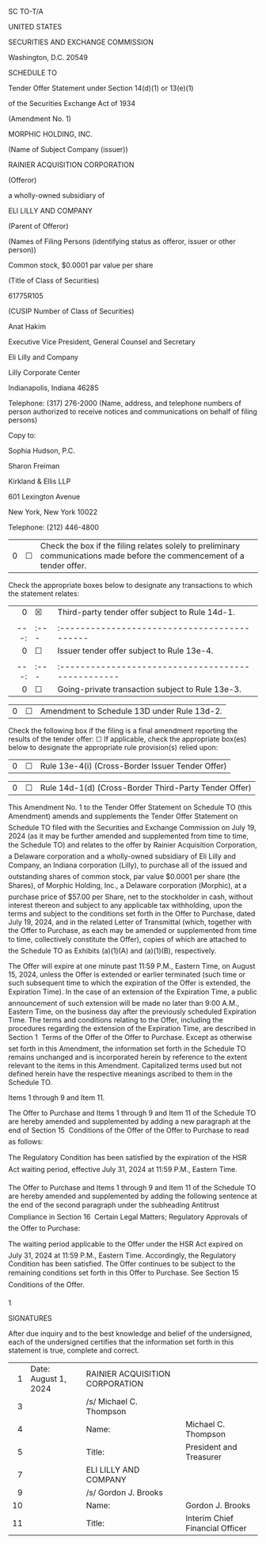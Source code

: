 
SC TO-T/A


  


UNITED STATES 

 
SECURITIES AND EXCHANGE COMMISSION 

 Washington, D.C. 20549 
 
 

SCHEDULE TO 

 
Tender Offer Statement under Section 14(d)(1) or 13(e)(1) 

 
of the Securities Exchange Act of 1934 

 (Amendment No. 1) 
 
 

MORPHIC HOLDING, INC. 

 
(Name of Subject Company (issuer)) 

 
 

RAINIER ACQUISITION CORPORATION 

 (Offeror) 
 
a wholly-owned subsidiary of 

 
ELI LILLY AND COMPANY 

 
(Parent of Offeror) 

 
(Names of Filing Persons (identifying status as offeror, issuer or other person)) 

 
 
Common stock, $0.0001 par value per share 
 
(Title of Class of Securities) 

 61775R105 
 
(CUSIP Number of Class of Securities) 

 
 

Anat Hakim 

 
Executive Vice President, General Counsel and Secretary 

 
Eli Lilly and Company 

 
Lilly Corporate Center 

 
Indianapolis, Indiana 46285 

 Telephone: (317) 276-2000
(Name, address, and telephone numbers of person authorized to receive notices and communications on behalf of filing persons) 
 
 

Copy to: 

 
Sophia Hudson, P.C. 

 
Sharon Freiman 

 
Kirkland & Ellis LLP 

 
601 Lexington Avenue 

 
New York, New York 10022 

 Telephone: (212) 446-4800

 

|    |    |                                                                                                                          |
|---:|:---|:-------------------------------------------------------------------------------------------------------------------------|
|  0 | ☐  | Check the box if the filing relates solely to preliminary communications made before the commencement of a tender offer. |
 Check the appropriate boxes below to designate any transactions to which the statement relates: 
 
|    |    |                                                 |
|---:|:---|:------------------------------------------------|
|  0 | ☒  | Third-party tender offer subject to Rule 14d-1. |
 |    |    |                                            |
|---:|:---|:-------------------------------------------|
|  0 | ☐  | Issuer tender offer subject to Rule 13e-4. |
 |    |    |                                                  |
|---:|:---|:-------------------------------------------------|
|  0 | ☐  | Going-private transaction subject to Rule 13e-3. |
 
|    |    |                                             |
|---:|:---|:--------------------------------------------|
|  0 | ☐  | Amendment to Schedule 13D under Rule 13d-2. |

 Check the following box if the filing is a final amendment reporting the results of the tender offer: ☐ 
 If applicable, check the appropriate box(es) below to designate the appropriate rule provision(s) relied upon: 
 

|    |    |                                                  |
|---:|:---|:-------------------------------------------------|
|  0 | ☐  | Rule 13e-4(i) (Cross-Border Issuer Tender Offer) |

 
|    |    |                                                       |
|---:|:---|:------------------------------------------------------|
|  0 | ☐  | Rule 14d-1(d) (Cross-Border Third-Party Tender Offer) |

 



 
This Amendment No. 1 to the Tender Offer Statement on Schedule TO (this Amendment) amends and supplements the Tender Offer Statement on Schedule TO filed with the Securities and Exchange Commission on July 19, 2024 (as it may be further amended and supplemented from time to time, the Schedule TO) and relates to the offer by Rainier Acquisition Corporation, a Delaware corporation and a wholly-owned subsidiary of Eli Lilly and Company, an Indiana corporation (Lilly), to purchase all of the issued and outstanding shares of common stock, par value $0.0001 per share (the Shares), of Morphic Holding, Inc., a Delaware corporation (Morphic), at a purchase price of $57.00 per Share, net to the stockholder in cash, without interest thereon and subject to any applicable tax withholding, upon the terms and subject to the conditions set forth in the Offer to Purchase, dated July 19, 2024, and in the related Letter of Transmittal (which, together with the Offer to Purchase, as each may be amended or supplemented from time to time, collectively constitute the Offer), copies of which are attached to the Schedule TO as Exhibits (a)(1)(A) and (a)(1)(B), respectively. 

 The Offer will expire at one minute past 11:59 P.M., Eastern Time, on August 15, 2024, unless the Offer is extended or earlier terminated (such time or such subsequent time to which the expiration of the Offer is extended, the Expiration Time). In the case of an extension of the Expiration Time, a public announcement of such extension will be made no later than 9:00 A.M., Eastern Time, on the business day after the previously scheduled Expiration Time. The terms and conditions relating to the Offer, including the procedures regarding the extension of the Expiration Time, are described in Section 1  Terms of the Offer of the Offer to Purchase. 
 Except as otherwise set forth in this Amendment, the information set forth in the Schedule TO remains unchanged and is incorporated herein by reference to the extent relevant to the items in this Amendment. Capitalized terms used but not defined herein have the respective meanings ascribed to them in the Schedule TO. 
 
Items 1 through 9 and Item 11. 

 
The Offer to Purchase and Items 1 through 9 and Item 11 of the Schedule TO are hereby amended and supplemented by adding a new paragraph at the end of Section 15  Conditions of the Offer of the Offer to Purchase to read as follows: 

 The Regulatory Condition has been satisfied by the expiration of the HSR Act waiting period, effective July 31, 2024 at 11:59 P.M., Eastern Time. 
 
The Offer to Purchase and Items 1 through 9 and Item 11 of the Schedule TO are hereby amended and supplemented by adding the following sentence at the end of the second paragraph under the subheading Antitrust Compliance in Section 16  Certain Legal Matters; Regulatory Approvals of the Offer to Purchase: 

 The waiting period applicable to the Offer under the HSR Act expired on July 31, 2024 at 11:59 P.M., Eastern Time. Accordingly, the Regulatory Condition has been satisfied. The Offer continues to be subject to the remaining conditions set forth in this Offer to Purchase. See Section 15  Conditions of the Offer. 
 
1 


 
SIGNATURES 

 After due inquiry and to the best knowledge and belief of the undersigned, each of the undersigned certifies that the information set forth in this statement is true, complete and correct. 
 

|    |                      |                                 |                                 |
|---:|:---------------------|:--------------------------------|:--------------------------------|
|  1 | Date: August 1, 2024 | RAINIER ACQUISITION CORPORATION |                                 |
|  3 |                      | /s/ Michael C. Thompson         |                                 |
|  4 |                      | Name:                           | Michael C. Thompson             |
|  5 |                      | Title:                          | President and Treasurer         |
|  7 |                      | ELI LILLY AND COMPANY           |                                 |
|  9 |                      | /s/ Gordon J. Brooks            |                                 |
| 10 |                      | Name:                           | Gordon J. Brooks                |
| 11 |                      | Title:                          | Interim Chief Financial Officer |


